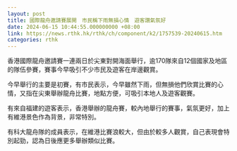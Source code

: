 ```yaml
---
layout: post
title: 國際龍舟邀請賽展開　市民稱下雨無損心情　遊客讚氣氛好
date: 2024-06-15 10:44:55.000000000 +08:00
link: https://news.rthk.hk/rthk/ch/component/k2/1757539-20240615.htm
categories: rthk
---
```


香港國際龍舟邀請賽一連兩日於尖東對開海面舉行，逾170隊來自12個國家及地區的隊伍參賽，賽事今早吸引不少市民及遊客在岸邊觀賞。

今早舉行的主要是初賽，有市民表示，今早雖然下雨，但無損他們欣賞比賽的心情，又指在尖東舉辦龍舟比賽，地點方便，可吸引本地人及遊客觀賽。

有來自福建的遊客表示，香港舉辦的龍舟賽，較內地舉行的賽事，氣氛更好，加上有維港景色作為背景，非常特別。

有科大龍舟隊的成員表示，在維港比賽浪較大，但由於較多人觀賞，自己表現會特別起勁，認為日後應更多舉辦類似比賽。
